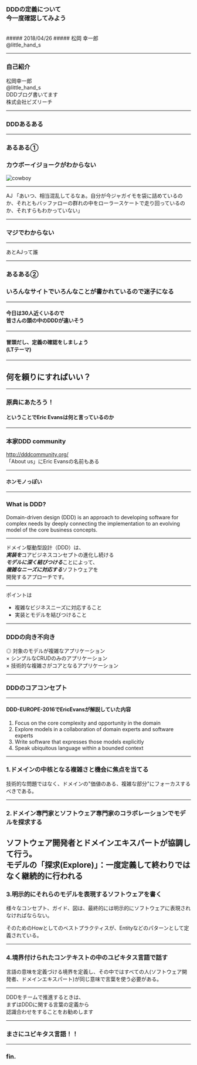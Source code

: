 ### DDDの定義について<br>今一度確認してみよう
<br>
##### 2018/04/26
##### 松岡 幸一郎<br>@little_hand_s

---
### 自己紹介
松岡幸一郎<br>
@little_hand_s<br>
DDDブログ書いてます<br>
株式会社ビズリーチ

---
### DDDあるある

---
### あるある①
### カウボーイジョークがわからない

![cowboy](https://i.gyazo.com/ef3541d564bc4f2a8875f27bdaaf9bd6.png)

---

AJ 「あいつ、相当混乱してるなぁ。自分が今ジャガイモを袋に詰めているのか、それともバッファローの群れの中をローラースケートで走り回っているのか、それすらもわかっていない」

---

### マジでわからない

---

あとAJって誰

---
### あるある②

### いろんなサイトでいろんなことが書かれているので迷子になる

---

#### 今日は30人近くいるので<br>皆さんの頭の中のDDDが違いそう

---

#### 冒頭だし、定義の確認をしましょう<br>(LTテーマ)

---

## 何を頼りにすればいい？

---

### 原典にあたろう！

#### ということでEric Evansは何と言っているのか
---

### 本家DDD community
http://dddcommunity.org/<br>
「About us」にEric Evansの名前もある

---
#### ホンモノっぽい

---

### What is DDD?

Domain-driven design (DDD) is an approach to developing software for complex needs by deeply connecting the implementation to an evolving model of the core business concepts.

---

ドメイン駆動型設計（DDD）は、<br>
***実装を***コアビジネスコンセプトの進化し続ける<br>***モデルに深く結びつける***ことによって、<br>***複雑なニーズに対応する***ソフトウェアを<br>開発するアプローチです。

---

ポイントは
* 複雑なビジネスニーズに対応すること
* 実装とモデルを結びつけること

---

### DDDの向き不向き

◎ 対象のモデルが複雑なアプリケーション<br>
× シンプルなCRUDのみのアプリケーション<br>
× 技術的な複雑さがコアとなるアプリケーション

---

### DDDのコアコンセプト

---
#### DDD-EUROPE-2016でEricEvansが解説していた内容

1. Focus on the core complexity and opportunity in the domain
2. Explore models in a collaboration of domain experts and software experts
3. Write software that expresses those models explicitly
4. Speak ubiquitous language within a bounded context

---

### 1.ドメインの中核となる複雑さと機会に焦点を当てる

技術的な問題ではなく、ドメインの"価値のある、複雑な部分"にフォーカスするべきである。

---

### 2.ドメイン専門家とソフトウェア専門家のコラボレーションでモデルを探求する

ソフトウェア開発者とドメインエキスパートが協調して行う。<br>
モデルの「探求(Explore)」：一度定義して終わりではなく継続的に行われる
---

### 3.明示的にそれらのモデルを表現するソフトウェアを書く
様々なコンセプト、ガイド、図は、最終的には明示的にソフトウェアに表現されなければならない。

そのためのHowとしてのベストプラクティスが、Entityなどのパターンとして定義されている。

---

### 4.境界付けられたコンテキストの中のユビキタス言語で話す
言語の意味を定義づける境界を定義し、その中ではすべての人(ソフトウェア開発者、ドメインエキスパート)が同じ意味で言葉を使う必要がある。


---

DDDをチームで推進するときは、<br>まずはDDDに関する言葉の定義から<br>認識合わせをすることをお勧めします

---

### まさにユビキタス言語！！

---

### fin.




